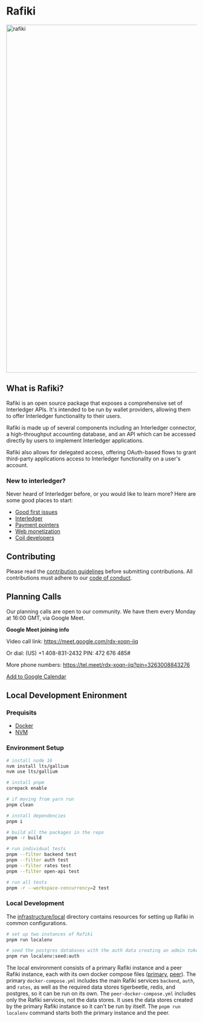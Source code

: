 # Rafiki

<img width="920" alt="rafiki" src="https://user-images.githubusercontent.com/3362563/119590055-e3347580-bd88-11eb-8ae7-958075433e48.png">

## What is Rafiki?

Rafiki is an open source package that exposes a comprehensive set of
Interledger APIs. It's intended to be run by wallet providers, allowing them to
offer Interledger functionality to their users.

Rafiki is made up of several components including an Interledger connector, a
high-throughput accounting database, and an API which can be accessed directly
by users to implement Interledger applications.

Rafiki also allows for delegated access, offering OAuth-based flows to grant
third-party applications access to Interledger functionality on a user's
account.

### New to interledger?

Never heard of Interledger before, or you would like to learn more? Here are some good places to start:

- [Good first issues](https://github.com/interledger/rafiki/contribute)
- [Interledger](https://interledger.org/)
- [Payment pointers](https://paymentpointers.org/)
- [Web monetization](https://webmonetization.org/)
- [Coil developers](https://developers.coil.com/)

## Contributing

Please read the [contribution guidelines](.github/contributing.md) before submitting contributions. All contributions must adhere to our [code of conduct](.github/code_of_conduct.md).

## Planning Calls

Our planning calls are open to our community. We have them every Monday at 16:00 GMT, via Google Meet.

**Google Meet joining info**

Video call link: https://meet.google.com/rdx-xoqn-iiq

Or dial: ‪(US) +1 408-831-2432‬ PIN: ‪472 676 485‬#

More phone numbers: https://tel.meet/rdx-xoqn-iiq?pin=3263008843276

[Add to Google Calendar](https://calendar.google.com/event?action=TEMPLATE&tmeid=NXVsMWhsb3NnbG9hbDFkazE0dTBhZGZ1Z25fMjAyMjAzMjFUMTcwMDAwWiBjX2NqMDI3Z21oc3VqazkxZXZpMjRkOXB2bXQ0QGc&tmsrc=c_cj027gmhsujk91evi24d9pvmt4%40group.calendar.google.com&scp=ALL)

## Local Development Enironment

### Prequisits

- [Docker](https://docs.docker.com/get-docker/)
- [NVM](https://github.com/nvm-sh/nvm)

### Environment Setup

```sh
# install node 16
nvm install lts/gallium
nvm use lts/gallium

# install pnpm
corepack enable

# if moving from yarn run
pnpm clean

# install dependencies
pnpm i

# build all the packages in the repo
pnpm -r build

# run individual tests
pnpm --filter backend test
pnpm --filter auth test
pnpm --filter rates test
pnpm --filter open-api test

# run all tests
pnpm -r --workspace-concurrency=2 test
```

### Local Development

The [infrastructure/local](infrastructure/local) directory contains resources for setting up Rafiki in
common configurations.

```sh
# set up two instances of Rafiki
pnpm run localenv

# seed the postgres databases with the auth data creating an admin token
pnpm run localenv:seed:auth
```

The local environment consists of a primary Rafiki instance and a peer Rafiki instance, each with
its own docker compose files ([primary](infrastructure/local/docker-compose.yml), [peer](infrastructure/local/peer-docker-compose.yml)).
The primary `docker-compose.yml` includes the main Rafiki services `backend`, `auth`, and `rates`, as well
as the required data stores tigerbeetle, redis, and postgres, so it can be run on its own.
The `peer-docker-compose.yml` includes only the Rafiki services, not the data stores. It uses the
data stores created by the primary Rafiki instance so it can't be run by itself.
The `pnpm run localenv` command starts both the primary instance and the peer.

